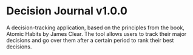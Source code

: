 # Decision Journal v1.0.0

A decision-tracking application, based on the principles from the book, Atomic Habits by James Clear.
The tool allows users to track their major decisions and go over them after a certain period to rank their best decisions.
